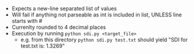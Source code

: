 - Expects a new-line separated list of values
- Will fail if anything not parseable as int is included in list, UNLESS line starts with #
- Currenlty rounded to 4 decimal places
- Execution by running `python sdi.py <target_file>`
  - e.g. from this directory `python sdi.py test.txt` should yield "SDI for test.txt is: 1.3269"
